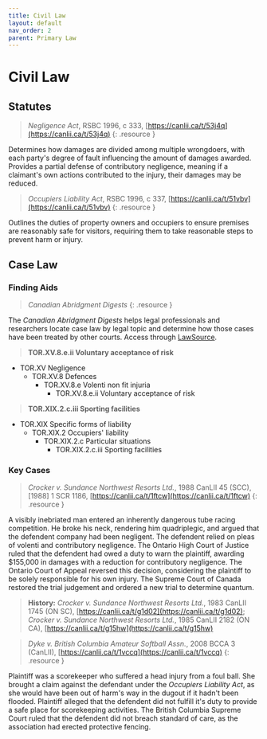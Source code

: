 ```yaml
---
title: Civil Law
layout: default
nav_order: 2
parent: Primary Law
---
```

# Civil Law
## Statutes
> *Negligence Act*, RSBC 1996, c 333, [https://canlii.ca/t/53j4q](https://canlii.ca/t/53j4q)
{: .resource }

Determines how damages are divided among multiple wrongdoers, with each party's degree of fault influencing the amount of damages awarded. Provides a partial defense of contributory negligence, meaning if a claimant's own actions contributed to the injury, their damages may be reduced. 

> *Occupiers Liability Act*, RSBC 1996, c 337, [https://canlii.ca/t/51vbv](https://canlii.ca/t/51vbv)
{: .resource }

Outlines the duties of property owners and occupiers to ensure premises are reasonably safe for visitors, requiring them to take reasonable steps to prevent harm or injury. 

## Case Law

### Finding Aids

> *Canadian Abridgment Digests*
{: .resource }

The *Canadian Abridgment Digests* helps legal professionals and researchers locate case law by legal topic and determine how those cases have been treated by other courts. Access through [LawSource](https://resources.library.ubc.ca/page.php?details=lawsource&id=2653). 

> **TOR.XV.8.e.ii Voluntary acceptance of risk**
- TOR.XV Negligence 
    - TOR.XV.8 Defences 
        - TOR.XV.8.e Volenti non fit injuria 
            - TOR.XV.8.e.ii Voluntary acceptance of risk 

> **TOR.XIX.2.c.iii Sporting facilities**
- TOR.XIX Specific forms of liability
    - TOR.XIX.2 Occupiers' liability
        - TOR.XIX.2.c Particular situations
            - TOR.XIX.2.c.iii Sporting facilities

### Key Cases

>*Crocker v. Sundance Northwest Resorts Ltd.*, 1988 CanLII 45 (SCC), [1988] 1 SCR 1186, [https://canlii.ca/t/1ftcw](https://canlii.ca/t/1ftcw)
{: .resource }

A visibly inebriated man entered an inherently dangerous tube racing competition. He broke his neck, rendering him quadriplegic, and argued that the defendent company had been negligent. The defendent relied on pleas of volenti and contributory negligence. The Ontario High Court of Justice ruled that the defendent had owed a duty to warn the plaintiff, awarding $155,000 in damages with a reduction for contributory negligence. The Ontario Court of Appeal reversed this decision, considering the plaintiff to be solely responsible for his own injury. The Supreme Court of Canada restored the trial judgement and ordered a new trial to determine quantum.

> **History:** *Crocker v. Sundance Northwest Resorts Ltd.*, 1983 CanLII 1745 (ON SC), [https://canlii.ca/t/g1d02](https://canlii.ca/t/g1d02); *Crocker v. Sundance Northwest Resorts Ltd.*, 1985 CanLII 2182 (ON CA), [https://canlii.ca/t/g15hw](https://canlii.ca/t/g15hw)

> *Dyke v. British Columbia Amateur Softball Assn.*, 2008 BCCA 3 (CanLII), [https://canlii.ca/t/1vccq](https://canlii.ca/t/1vccq)
{: .resource }

Plaintiff was a scorekeeper who suffered a head injury from a foul ball. She brought a claim against the defendant under the *Occupiers Liability Act*, as she would have been out of harm's way in the dugout if it hadn't been flooded. Plaintiff alleged that the defendent did not fulfill it's duty to provide a safe place for scorekeeping activities. The British Columbia Supreme Court ruled that the defendent did not breach standard of care, as the association had erected protective fencing. 

